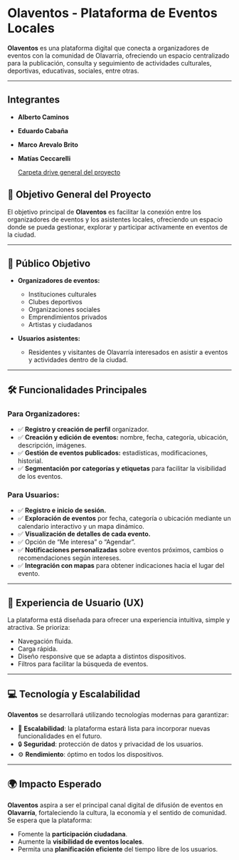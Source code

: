 # **Olaventos** - Plataforma de Eventos Locales

**Olaventos** es una plataforma digital que conecta a organizadores de eventos con la comunidad de Olavarría, ofreciendo un espacio centralizado para la publicación, consulta y seguimiento de actividades culturales, deportivas, educativas, sociales, entre otras.

---
## **Integrantes**

- **Alberto Caminos**
- **Eduardo Cabaña**
- **Marco Arevalo Brito**
- **Matías Ceccarelli**

  [Carpeta drive general del proyecto](https://drive.google.com/drive/u/0/folders/1CSnnD62pOXy9ahMe2GJz4u8oAiYwNDWR)

## 🎯 **Objetivo General del Proyecto**

El objetivo principal de **Olaventos** es facilitar la conexión entre los organizadores de eventos y los asistentes locales, ofreciendo un espacio donde se pueda gestionar, explorar y participar activamente en eventos de la ciudad.

---

## 🎯 **Público Objetivo**

- **Organizadores de eventos:**
  - Instituciones culturales
  - Clubes deportivos
  - Organizaciones sociales
  - Emprendimientos privados
  - Artistas y ciudadanos

- **Usuarios asistentes:**
  - Residentes y visitantes de Olavarría interesados en asistir a eventos y actividades dentro de la ciudad.

---

## 🛠️ **Funcionalidades Principales**

### **Para Organizadores:**

- ✅ **Registro y creación de perfil** organizador.
- ✅ **Creación y edición de eventos:** nombre, fecha, categoría, ubicación, descripción, imágenes.
- ✅ **Gestión de eventos publicados:** estadísticas, modificaciones, historial.
- ✅ **Segmentación por categorías y etiquetas** para facilitar la visibilidad de los eventos.

### **Para Usuarios:**

- ✅ **Registro e inicio de sesión.**
- ✅ **Exploración de eventos** por fecha, categoría o ubicación mediante un calendario interactivo y un mapa dinámico.
- ✅ **Visualización de detalles de cada evento.**
- ✅ Opción de “Me interesa” o “Agendar”.
- ✅ **Notificaciones personalizadas** sobre eventos próximos, cambios o recomendaciones según intereses.
- ✅ **Integración con mapas** para obtener indicaciones hacia el lugar del evento.

---

## 🎨 **Experiencia de Usuario (UX)**

La plataforma está diseñada para ofrecer una experiencia intuitiva, simple y atractiva. Se prioriza:

- Navegación fluida.
- Carga rápida.
- Diseño responsive que se adapta a distintos dispositivos.
- Filtros para facilitar la búsqueda de eventos.

---

## 💻 **Tecnología y Escalabilidad**

**Olaventos** se desarrollará utilizando tecnologías modernas para garantizar:

- 🚀 **Escalabilidad**: la plataforma estará lista para incorporar nuevas funcionalidades en el futuro.
- 🔒 **Seguridad**: protección de datos y privacidad de los usuarios.
- ⚙️ **Rendimiento**: óptimo en todos los dispositivos.

---

## 🌍 **Impacto Esperado**

**Olaventos** aspira a ser el principal canal digital de difusión de eventos en **Olavarría**, fortaleciendo la cultura, la economía y el sentido de comunidad. Se espera que la plataforma:

- Fomente la **participación ciudadana**.
- Aumente la **visibilidad de eventos locales**.
- Permita una **planificación eficiente** del tiempo libre de los usuarios.

